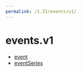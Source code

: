 ```yaml
---
permalink: /1.31/events/v1/
---
```


# events.v1



* [event](event.md)
* [eventSeries](eventSeries.md)